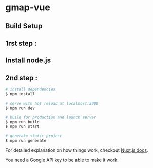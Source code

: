 # gmap-vue

## Build Setup

## 1rst step :
## Install node.js

## 2nd step :

``` bash
# install dependencies
$ npm install

# serve with hot reload at localhost:3000
$ npm run dev

# build for production and launch server
$ npm run build
$ npm run start

# generate static project
$ npm run generate
```

For detailed explanation on how things work, checkout [Nuxt.js docs](https://nuxtjs.org).

You need a Google API key to be able to make it work.
